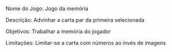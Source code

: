 Nome do Jogo: Jogo da memória

Descrição: Advinhar a carta par da primeira selecionada

Objetivos: Trabalhar a memória do jogador

Limitações: Limitar-se a carta com números ao invés de imagens
